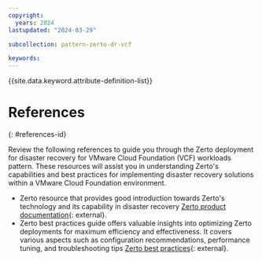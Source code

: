```yaml
---
copyright:
  years: 2024
lastupdated: "2024-03-29"

subcollection: pattern-zerto-dr-vcf

keywords:
---
```

{{site.data.keyword.attribute-definition-list}}

# References
{: #references-id}

Review the following references to guide you through the Zerto deployment for disaster recovery for VMware Cloud Foundation (VCF) workloads pattern. These resources will assist you in understanding Zerto's capabilities and best practices for implementing disaster recovery solutions within a VMware Cloud Foundation environment.

- Zerto resource that provides good introduction towards Zerto's technology and its capability in disaster recovery [Zerto product documentation](https://help.zerto.com/){: external}.
- Zerto best practices guide offers valuable insights into optimizing Zerto deployments for maximum efficiency and effectiveness. It covers various aspects such as configuration recommendations, performance tuning, and troubleshooting tips [Zerto best practices](https://help.zerto.com/category/Best_Practices){: external}.
